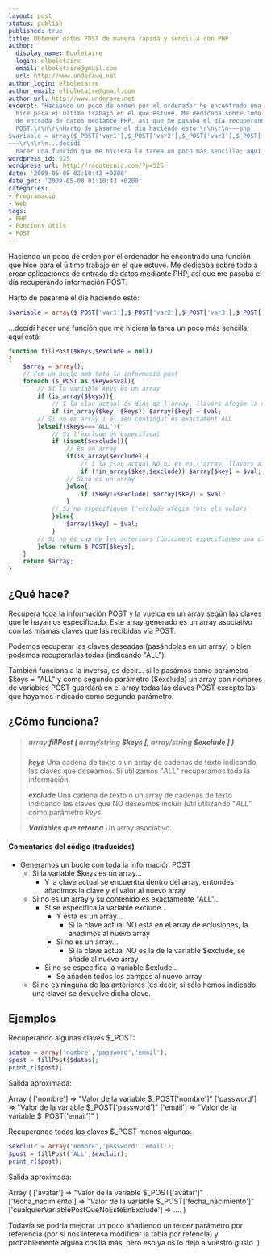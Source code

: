 ```yaml
---
layout: post
status: publish
published: true
title: Obtener datos POST de manera rápida y sencilla con PHP
author:
  display_name: Booletaire
  login: elboletaire
  email: elboletaire@gmail.com
  url: http://www.underave.net
author_login: elboletaire
author_email: elboletaire@gmail.com
author_url: http://www.underave.net
excerpt: "Haciendo un poco de orden por el ordenador he encontrado una función que
  hice para el último trabajo en el que estuve. Me dedicaba sobre todo a crear aplicaciones
  de entrada de datos mediante PHP, así que me pasaba el día recuperando información
  POST.\r\n\r\nHarto de pasarme el día haciendo esto:\r\n\r\n~~~php
$variable = array($_POST['var1'],$_POST['var2'],$_POST['var3'],$_POST['varN']);
~~~\r\n\r\n...decidí
  hacer una función que me hiciera la tarea un poco más sencilla; aquí está:\r\n\r\n"
wordpress_id: 525
wordpress_url: http://racotecnic.com/?p=525
date: '2009-05-08 02:10:43 +0200'
date_gmt: '2009-05-08 01:10:43 +0200'
categories:
- Programació
- Web
tags:
- PHP
- Funcions útils
- POST
---
```


Haciendo un poco de orden por el ordenador he encontrado una función que hice para el último trabajo en el que estuve. Me dedicaba sobre todo a crear aplicaciones de entrada de datos mediante PHP, así que me pasaba el día recuperando información POST.

Harto de pasarme el día haciendo esto:

~~~php
$variable = array($_POST['var1'],$_POST['var2'],$_POST['var3'],$_POST['varN']);
~~~

...decidí hacer una función que me hiciera la tarea un poco más sencilla; aquí está:

<a id="more"></a><a id="more-525"></a>
~~~php
function fillPost($keys,$exclude = null)
{
	$array = array();
	// Fem un bucle amb tota la informació post
	foreach ($_POST as $key=>$val){
		// Si la variable keys és un array
		if (is_array($keys)){
			// I la clau actual és dins de l'array, llavors afegim la clau i el valor en el nou array
			if (in_array($key, $keys)) $array[$key] = $val;
		// Si no és array i el seu contingut és exactament ALL
		}elseif($keys==='ALL'){
			// Si l'exclude és especificat
			if (isset($exclude)){
				// És un array
				if(is_array($exclude)){
					// I la clau actual NO hi és en l'array, llavors afegim la clau i el valor en el nou array
					if (!in_array($key,$exclude)) $array[$key] = $val;
				// Sinó és un array
				}else{
					if ($key!=$exclude) $array[$key] = $val;
				}
			// Si no especifiquem l'exclude afegim tots els valors
			}else{
				$array[$key] = $val;
			}
		// Si no és cap de les anteriors (únicament especifiquem una clau) la retornem amb el seu valor
		}else return $_POST[$keys];
	}
	return $array;
}
~~~
<h2>¿Qué hace?</h2>

Recupera toda la información POST y la vuelca en un array según las claves que le hayamos especificado. Este array generado es un array asociativo con las mismas claves que las recibidas vía POST.

Podemos recuperar las claves deseadas (pasándolas en un array) o bien podemos recuperarlas todas (indicando "ALL").

También funciona a la inversa, es decir... si le pasámos como parámetro $keys = "ALL" y como segundo parámetro ($exclude) un array con nombres de variables POST guardará en el array todas las claves POST excepto las que hayamos indicado como segundo parámetro.
<h2>¿Cómo funciona?</h2>
<blockquote>
<h5><em><span style="color: #888888;">array</span> fillPost ( <span style="color: #888888;">array/string</span> $keys [, <span style="color: #888888;">array/string</span> $exclude ] )</em></h5>

<strong><em>keys</em></strong>
Una cadena de texto o un array de cadenas de texto indicando las claves que deseamos. Si utilizamos "<em>ALL</em>" recuperamos toda la información.

<strong><em>exclude</em></strong>
Una cadena de texto o un array de cadenas de texto indicando las claves que NO deseamos incluir (útil utilizando "<em>ALL</em>" como parámetro <em>keys</em>.

<strong><em>Variables que retorna</em></strong>
Un array asociativo.</blockquote>

#### Comentarios del código (traducidos)

<ul>
<li>Generamos un bucle con toda la información POST

<ul>
<li> Si la variable $keys es un array...

<ul>
<li>Y la clave actual se encuentra dentro del array, entondes añadimos la clave y el valor al nuevo array</li>
</ul>
</li>
<li> Si no es un array y su contenido es exactamente "ALL"...

<ul>
<li> Si se especifica la variable exclude...

<ul>
<li> Y ésta es un array...

<ul>
<li>Si la clave actual NO está en el array de eclusiones, la añadimos al nuevo array</li>
</ul>
</li>
<li> Si no es un array...

<ul>
<li>Si la clave actual NO es la de la variable $exclude, se añade al nuevo array</li>
</ul>
</li>
</ul>
</li>
<li> Si no se especifica la variable $exlude...

<ul>
<li> Se añaden todos los campos al nuevo array</li>
</ul>
</li>
</ul>
</li>
<li> Si no es ninguna de las anteriores (es decir, si sólo hemos indicado una clave) se devuelve dicha clave.</li>
</ul>
</li>
</ul>
<h2>Ejemplos</h2>

Recuperando algunas claves $_POST:
~~~php
$datos = array('nombre','password','email');
$post = fillPost($datos);
print_r($post);
~~~
Salida aproximada:

Array
(
    ['nombre'] => "Valor de la variable $_POST['nombre']"
    ['password'] => "Valor de la variable $_POST['password']"
    ['email'] => "Valor de la variable $_POST['email']"
)

Recuperando todas las claves $_POST menos algunas:
~~~php
$excluir = array('nombre','password','email');
$post = fillPost('ALL',$excluir);
print_r($post);
~~~
Salida aproximada:

Array
(
    ['avatar'] => "Valor de la variable $_POST['avatar']"
    ['fecha_nacimiento'] => "Valor de la variable $_POST['fecha_nacimiento']"
    ['cualquierVariablePostQueNoEstéEnExclude'] => ....
)

Todavía se podría mejorar un poco añadiendo un tercer parámetro por referencia (por si nos interesa modificar la tabla por refencia) y probablemente alguna cosilla más, pero eso ya os lo dejo a vuestro gusto :)
